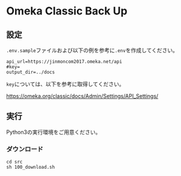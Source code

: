 # Omeka Classic Back Up

## 設定

`.env.sample`ファイルおよび以下の例を参考に`.env`を作成してください。

```
api_url=https://jinmoncom2017.omeka.net/api
#key=
output_dir=../docs
```

`key`については、以下を参考に取得してください。

https://omeka.org/classic/docs/Admin/Settings/API_Settings/

## 実行

Python3の実行環境をご用意ください。

### ダウンロード

```
cd src
sh 100_download.sh
```

